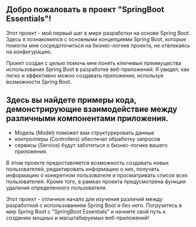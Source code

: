 Добро пожаловать в проект "SpringBoot Essentials"! 
-----
Этот проект - мой первый шаг в мире разработки на основе Spring Boot. 
Здесь я познакомился с основными концепциями Spring Boot, которые помогли мне сосредоточиться на бизнес-логике проекта, не отвлекаясь на конфигурацию.

Проект создан с целью помочь мне понять ключевые преимущества использования Spring Boot в разработке веб-приложений. 
Я увидел, как легко и эффективно можно создавать приложения, используя возможности Spring Boot.

Здесь вы найдете примеры кода, демонстрирующие взаимодействие между различными компонентами приложения. 
-----------------
- Модель (Model) поможет вам структурировать данные
- контроллеры (Controllers) обеспечат обработку запросов
- сервисы (Service) будут заботиться о бизнес-логике вашего приложения.

В этом проекте предоставляется возможность создавать новых пользователей, редактировать информацию о них,
получать информацию о конкретном пользователе и просматривать список всех пользователей. 
Кроме того, в рамках проекта предусмотрена функция удаления определенного пользователя.

Этот проект - отличное начало для изучения различий между разработкой с использованием Spring Boot и без него.
Погрузитесь в мир Spring Boot с "SpringBoot Essentials" и начните свой путь к созданию мощных и масштабируемых веб-приложений!
